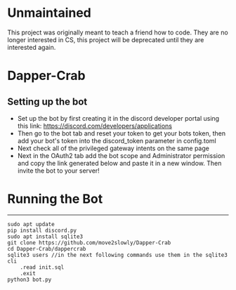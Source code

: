 # Unmaintained
This project was originally meant to teach a friend how to code. They are no longer interested in CS, this project will be deprecated until they are interested again.

# Dapper-Crab
## Setting up the bot
- Set up the bot by first creating it in the discord developer portal using this link: https://discord.com/developers/applications
- Then go to the bot tab and reset your token to get your bots token, then add your bot's token into the discord_token parameter in config.toml
- Next check all of the privileged gateway intents on the same page
- Next in the OAuth2 tab add the bot scope and Administrator permission and copy the link generated below and paste it in a new window. Then invite the bot to your server!
# Running the Bot
---
```
sudo apt update
pip install discord.py 
sudo apt install sqlite3
git clone https://github.com/move2slowly/Dapper-Crab
cd Dapper-Crab/dappercrab
sqlite3 users //in the next following commands use them in the sqlite3 cli
	.read init.sql
	.exit
python3 bot.py
```
